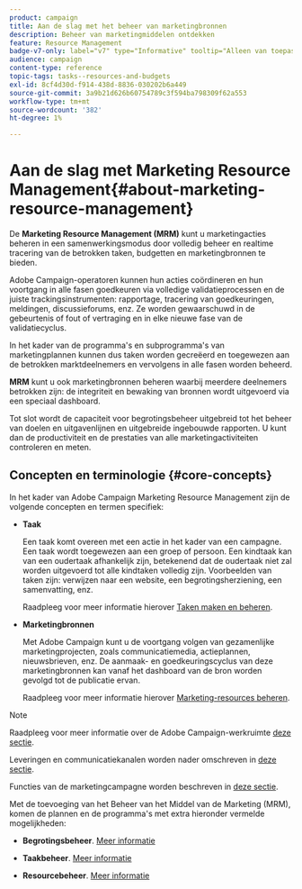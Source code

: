 ```yaml
---
product: campaign
title: Aan de slag met het beheer van marketingbronnen
description: Beheer van marketingmiddelen ontdekken
feature: Resource Management
badge-v7-only: label="v7" type="Informative" tooltip="Alleen van toepassing op Campaign Classic v7"
audience: campaign
content-type: reference
topic-tags: tasks--resources-and-budgets
exl-id: 8cf4d30d-f914-438d-8836-030202b6a449
source-git-commit: 3a9b21d626b60754789c3f594ba798309f62a553
workflow-type: tm+mt
source-wordcount: '382'
ht-degree: 1%

---
```


# Aan de slag met Marketing Resource Management{#about-marketing-resource-management}



De **Marketing Resource Management (MRM)** kunt u marketingacties beheren in een samenwerkingsmodus door volledig beheer en realtime tracering van de betrokken taken, budgetten en marketingbronnen te bieden.

Adobe Campaign-operatoren kunnen hun acties coördineren en hun voortgang in alle fasen goedkeuren via volledige validatieprocessen en de juiste trackingsinstrumenten: rapportage, tracering van goedkeuringen, meldingen, discussieforums, enz. Ze worden gewaarschuwd in de gebeurtenis of fout of vertraging en in elke nieuwe fase van de validatiecyclus.

In het kader van de programma&#39;s en subprogramma&#39;s van marketingplannen kunnen dus taken worden gecreëerd en toegewezen aan de betrokken marktdeelnemers en vervolgens in alle fasen worden beheerd.

**MRM** kunt u ook marketingbronnen beheren waarbij meerdere deelnemers betrokken zijn: de integriteit en bewaking van bronnen wordt uitgevoerd via een speciaal dashboard.

Tot slot wordt de capaciteit voor begrotingsbeheer uitgebreid tot het beheer van doelen en uitgavenlijnen en uitgebreide ingebouwde rapporten. U kunt dan de productiviteit en de prestaties van alle marketingactiviteiten controleren en meten.

## Concepten en terminologie {#core-concepts}

In het kader van Adobe Campaign Marketing Resource Management zijn de volgende concepten en termen specifiek:

* **Taak**

  Een taak komt overeen met een actie in het kader van een campagne. Een taak wordt toegewezen aan een groep of persoon. Een kindtaak kan van een oudertaak afhankelijk zijn, betekenend dat de oudertaak niet zal worden uitgevoerd tot alle kindtaken volledig zijn. Voorbeelden van taken zijn: verwijzen naar een website, een begrotingsherziening, een samenvatting, enz.

  Raadpleeg voor meer informatie hierover [Taken maken en beheren](../../mrm/using/creating-and-managing-tasks.md).

* **Marketingbronnen**

  Met Adobe Campaign kunt u de voortgang volgen van gezamenlijke marketingprojecten, zoals communicatiemedia, actieplannen, nieuwsbrieven, enz. De aanmaak- en goedkeuringscyclus van deze marketingbronnen kan vanaf het dashboard van de bron worden gevolgd tot de publicatie ervan.

  Raadpleeg voor meer informatie hierover [Marketing-resources beheren](../../mrm/using/managing-marketing-resources.md).

>[!NOTE]
>
>Raadpleeg voor meer informatie over de Adobe Campaign-werkruimte [deze sectie](../../platform/using/adobe-campaign-workspace.md).
>  
>Leveringen en communicatiekanalen worden nader omschreven in [deze sectie](../../delivery/using/steps-about-delivery-creation-steps.md).
>
>Functies van de marketingcampagne worden beschreven in [deze sectie](../../campaign/using/accessing-marketing-campaigns.md).

Met de toevoeging van het Beheer van het Middel van de Marketing (MRM), komen de plannen en de programma&#39;s met extra hieronder vermelde mogelijkheden:

* **Begrotingsbeheer**. [Meer informatie](../../mrm/using/controlling-costs.md)

* **Taakbeheer**. [Meer informatie](../../mrm/using/creating-and-managing-tasks.md)

* **Resourcebeheer**. [Meer informatie](../../mrm/using/managing-marketing-resources.md)
